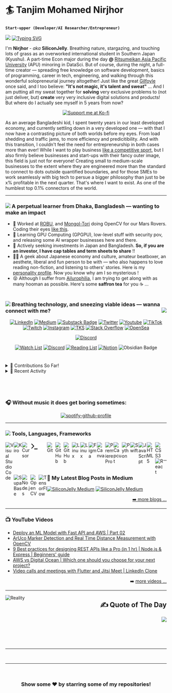 # 🏄  Tanjim Mohamed Nirjhor

**`Start-upper (Developer/AI Researcher/Entrepreneur)`**

<img src = "https://raw.githubusercontent.com/MartinHeinz/MartinHeinz/master/wave.gif" width = 40px>   [![Typing SVG](https://readme-typing-svg.herokuapp.com?font=Fira+Code&pause=1000&width=435&lines=Ahoy..+Thanks+for+landing+here!+👨‍💻+🦄)](https://git.io/typing-svg)

I'm **Nirjhor** - *aka* **SiliconJelly**. Breathing nature, stargazing, and touching lots of grass as an overworked international student in Southern Japan (Kyushu). A part-time Econ major during the day **@** [Ritsumeikan Asia Pacific University](https://www.instagram.com/p/CMMIwWeLoJb/) (APU) minoring in DataSci. But of course, during the night, a full-time creator — spreading free knowledge on software development, basics of programming, career in tech, engineering, and walking through this wonderful solopreneurial journey altogether! Just like the great [Gilfoyle](https://screenrant.com/silicon-valley-gilfoyles-badass-quotes/) once said, and I too believe: **"It's not magic, it's talent and sweat"** ... And I am putting all my sweat together for **solving** very exclusive problems to (not just deliver, but) **create** very very inclusive digital solutions and products! But where do I actually see myself in 5 years from now?


<a href="https://ko-fi.com/SiliconJelly" target="_blank"><p align="center">
  [<img src="https://www.learninjava.com/img/ko-fi.gif" alt="Support me at Ko-fi" height="141" width="480">](https://ko-fi.com/SiliconJelly)
</p></a>

As an average Bangladeshi kid, I spent twenty years in our least developed economy, and currently settling down in a very developed one — with that I now have a contrasting picture of both worlds before my eyes. From load shedding and traffic jams, to more efficiency and predicitibility. And with this transition, I couldn't feel the need for entrepreneurship in both cases more than ever! While I want to play business [like a competitive sport](https://thoughteconomics.com/mark-cuban/), but I also firmly believe businesses and start-ups with their fancy outer image, this field is just not for everyone! Creating small to medium-scale businesses to the extent where they are engineered more than the standard to connect to dots outside quantified boundaries, and for those SMEs to work seamlessly with big tech to persue a bigger philosophy than just to be x% profitable in the next quarter. That's where I want to exist. As one of the humblest top 0.1% connectors of the world.


---

### <img src="https://emojis.slackmojis.com/emojis/images/1588315024/8823/hyperkitty.gif?1588315024" width="30" /> A perpetual learner from Dhaka, Bangladesh — wanting to make an impact

- 🔭 Worked at [ROBU](https://bracurobu.org/), and [Mongol-Tori](http://www.bracu-mongoltori.com) doing OpenCV for our Mars Rovers. Coding their eyes [like this](https://youtu.be/zQWY-V_I3Eo).
- 🙇 Learning GPU Computing (GPGPU), low-level stuff with security pov, and releasing some AI wrapper businesses here and there.
- 💼 Actively seeking investments in Japan and Bangladesh. **So, if you are an investor, I have cap tables and term sheets to share** !!
- 🤟🏻 A geek about Japanese economy and culture, amateur beatboxer, an aesthete, liberal and fun person to be with — who also happens to love reading non-fiction, and listening to others' stories. Here is my [personality profile](https://www.16personalities.com/profiles/74eba58a295bf). Now you know why am I so mysterious !
- 😝 Although I suffer from [Ailurophilia](https://www.fairmontvet.com/ailurophilia-is-the-love-of-cats-are-you-an-ailurophile), I am trying to get along with as many hooman as possible. Here's some **saffron tea** for you ☕ ...

#

### <img src="https://emojis.slackmojis.com/emojis/images/1621024394/39092/cat-roll.gif?1621024394" width="28" /> Breathing technology, and sneezing viable ideas — wanna connect with me? <img align="right" src="https://img.shields.io/github/followers/SiliconJelly.svg?style=social&label=Follow">

<div align="center">

[![LinkedIn](https://img.shields.io/badge/LinkedIn-0077B5?style=for-the-badge&logo=linkedin&logoColor=white)](https://www.linkedin.com/in/SiliconJelly/)
[![Medium](https://img.shields.io/badge/Medium-333333?style=for-the-badge&logo=medium&logoColor=white)](https://medium.com/@SiliconJelly)
[![Substack Badge](https://img.shields.io/badge/Substack-FF6719?logo=substack&logoColor=fff&style=for-the-badge)](https://substack.com/@siliconjelly)
[![Twitter](https://img.shields.io/badge/Twitter-1DA1F2?style=for-the-badge&logo=twitter&logoColor=white)](https://twitter.com/SiliconJelly)
[![Youtube](https://img.shields.io/badge/Youtube-FF0000?style=for-the-badge&logo=youtube&logoColor=white)](https://www.youtube.com/@SiliconJellyTV?sub_confirmation=1)
[![TikTok](https://img.shields.io/badge/TikTok-000000?style=for-the-badge&logo=tiktok&logoColor=white)](https://www.tiktok.com/@siliconjelly.io)
<br>
[![Twitch](https://img.shields.io/badge/Twitch-9146FF?style=for-the-badge&logo=twitch&logoColor=white)](https://twitch.com/SiliconJelly)
[![Instagram](https://img.shields.io/badge/Instagram-E1306C?style=for-the-badge&logo=instagram&logoColor=white)](https://www.instagram.com/SiliconJelly.Streams)
[![TKS](https://img.shields.io/badge/TKS.life-000000?style=for-the-badge&logo=&logoColor=white)](https://tks.life/profile/tanjim.mohamed.nirjhor#about)
[![Stack Overflow](https://img.shields.io/badge/Stack_Overflow-FE7A16?style=for-the-badge&logo=stack-overflow&logoColor=white)](https://stackoverflow.com/users/15852167/SiliconJelly-io)
[![OpenSea](https://img.shields.io/badge/OpeanSea-2081E2?style=for-the-badge&logo=OpenSea&logoColor=white)](https://opensea.io/NJR4beatZ?tab=created)

[![Discord](https://discord.c99.nl/widget/theme-3/707531138473656403.png)](https://discordapp.com/users/707531138473656403)

[![Watch List](https://img.shields.io/badge/Watching-A81D33?style=for-the-badge&logo=myanimelist&logoColor=white)](https://siliconjelly.notion.site/Watch-List-5535071e16074f319adf9d24afb83bde)
[![Discord](https://img.shields.io/badge/Discord-7289DA?style=for-the-badge&logo=discord&logoColor=white)](https://discord.gg/aw96DF4Z9m)
[![Reading List](https://img.shields.io/badge/Reading-372213?style=for-the-badge&logo=goodreads&logoColor=white)](https://siliconjelly.notion.site/Reading-List-fc10cf0987614bb58a7b06d1f5d5c1d7)
[![Notion](https://img.shields.io/badge/Notion-000000?style=for-the-badge&logo=notion&logoColor=white)](https://siliconjelly-blog.notion.site)
![Obsidian Badge](https://img.shields.io/badge/Obsidian-7C3AED?logo=obsidian&logoColor=fff&style=for-the-badge)

</div>

#

<div>
<details>
  <summary> 🌱 Contributions So Far! </summary>

  <img align="left" alt="SiliconJelly's GitHub Stats" src="https://github-readme-stats.vercel.app/api?username=SiliconJelly&show_icons=true&hide_border=false&title_color=ff652f&icon_color=FFE400&bg_color=09131B&text_color=ffffff&border_color=0c1a25" />
  <img align="left" alt="SiliconJelly's GitHub Stats" src="https://github-readme-stats.vercel.app/api/top-langs/?username=SiliconJelly&theme=radical&hide_border=false&include_all_commits=false&count_private=true&layout=compact" />

![](https://komarev.com/ghpvc/?username=SiliconJelly&style=flat)

</details>

<details>

  <summary> 👾 Recent Activity </summary>

  <img align="left" alt="SiliconJelly's GitHub Stats" src="https://github-readme-streak-stats.herokuapp.com/?user=SiliconJelly&theme=radical&hide_border=false" />


</div>

#

<!--START_SECTION:activity

---

<div align="right">


🎉 Merged PR [#120](https://github.com/codeSTACKr/minter-dapp/pull/120) in [codeSTACKr/minter-dapp](https://github.com/codeSTACKr/minter-dapp)>

🗣 Commented on [#120](https://github.com/codeSTACKr/minter-dapp/issues/120) in [codeSTACKr/minter-dapp](https://github.com/codeSTACKr/minter-dapp)

❌ Closed PR [#191](https://github.com/codeSTACKr/create-10k-nft-collection/pull/191) in [codeSTACKr/create-10k-nft-collection](https://github.com/codeSTACKr/create-10k-nft-collection)

🗣 Commented on [#191](https://github.com/codeSTACKr/create-10k-nft-collection/issues/191) in [codeSTACKr/create-10k-nft-collection](https://github.com/codeSTACKr/create-10k-nft-collection)

🎉 Merged PR [#204](https://github.com/codeSTACKr/create-10k-nft-collection/pull/204) in [codeSTACKr/create-10k-nft-collection](https://github.com/codeSTACKr/create-10k-nft-collection)


</div>

</details>

---

END_SECTION:activity-->

<div>

  <br>
  
  ### 🎧 Without music it does get boring sometimes:

  <div align="center">

  [![spotify-github-profile](https://spotify-github-profile.kittinanx.com/api/view?uid=nirjhor7&cover_image=true&theme=apple&show_offline=false&background_color=d8582e&interchange=true&mode=light)](https://spotify-github-profile.kittinanx.com/api/view?uid=nirjhor7&redirect=true)

</div>

---

### <img src="https://emojis.slackmojis.com/emojis/images/1531849430/4246/blob-sunglasses.gif?1531849430" width="30"/>   Tools, Languages, Frameworks

<img align="left" alt="Visual Studio Code" width="26px" src="https://cdn.jsdelivr.net/gh/devicons/devicon/icons/vscode/vscode-original.svg" />
<img align="left" alt="Kiro" width="26px" src="https://kiro.dev/icon.svg?fe599162bb293ea0" />
<img align="left" alt="Cursor" width="26px" src="https://registry.npmmirror.com/@lobehub/icons-static-png/1.63.0/files/dark/cursor.png" />
<img align="left" alt="Terminal" width="26px" src="https://raw.githubusercontent.com/codeSTACKr/codeSTACKr/master/img/terminal-light.svg#gh-light-mode-only" />
<img align="left" alt="Terminal" width="26px" src="https://raw.githubusercontent.com/codeSTACKr/codeSTACKr/master/img/terminal-dark.svg#gh-dark-mode-only" />
<img align="left" alt="Git" width="26px" src="https://cdn.jsdelivr.net/gh/devicons/devicon/icons/git/git-original.svg" />
<img align="left" alt="GitHub" width="26px" src="https://user-images.githubusercontent.com/3369400/139447912-e0f43f33-6d9f-45f8-be46-2df5bbc91289.png#gh-dark-mode-only" />
<img align="left" alt="GitHub" width="26px" src="https://user-images.githubusercontent.com/3369400/139448065-39a229ba-4b06-434b-bc67-616e2ed80c8f.png#gh-light-mode-only" />
<img align="left" alt="Linux" width="26px" src="https://upload.wikimedia.org/wikipedia/commons/1/14/Tux_bw.svg" />
<img align="left" alt="Linux" width="26px" src="https://registry.npmmirror.com/@lobehub/icons-static-png/1.63.0/files/dark/aws-color.png" />
<img align="left" alt="Figma" width="26px" src="https://cdn.jsdelivr.net/gh/devicons/devicon/icons/figma/figma-original.svg" />
<img align="left" alt="Canva" width="26px" src="https://cdn.jsdelivr.net/gh/devicons/devicon/icons/canva/canva-original.svg" />
<img align="left" alt="Premiere Pro" width="26px" src="https://cdn.jsdelivr.net/gh/devicons/devicon/icons/premierepro/premierepro-original.svg" />
<img align="left" alt="Capcut" width="26px" src="https://gpng.net/wp-content/uploads/Capcut-Logo-Transparent-PNG.png" />
<img align="left" alt="Python" width="26px" src="https://cdn.jsdelivr.net/gh/devicons/devicon/icons/python/python-original.svg" />
<img align="left" alt="Swift" width="26px" src="https://cdn.jsdelivr.net/gh/devicons/devicon/icons/swift/swift-original.svg" />
<img align="left" alt="JavaScript" width="26px" src="https://cdn.jsdelivr.net/gh/devicons/devicon/icons/javascript/javascript-original.svg" />
<img align="left" alt="HTML5" width="26px" src="https://cdn.jsdelivr.net/gh/devicons/devicon/icons/html5/html5-original.svg" />
<img align="left" alt="CSS3" width="26px" src="https://cdn.jsdelivr.net/gh/devicons/devicon/icons/css3/css3-original.svg" />
<img align="left" alt="React" width="26px" src="https://cdn.jsdelivr.net/gh/devicons/devicon/icons/react/react-original.svg" />
<img align="left" alt="SupaBase" width="26px" src="https://boost.space/wp-content/uploads/2025/02/supabase.png" />
<img align="left" alt="Node.js" width="26px" src="https://cdn.jsdelivr.net/gh/devicons/devicon/icons/nodejs/nodejs-original.svg" />
<img align="left" alt="OpenCV" width="26px" src="https://cdn.jsdelivr.net/gh/devicons/devicon/icons/opencv/opencv-original.svg" />
<img align="left" alt="TensorFlow" width="26px" src="https://cdn.jsdelivr.net/gh/devicons/devicon/icons/tensorflow/tensorflow-original.svg" />

</br>




#
---

### 📝 My Latest Blog Posts in Medium

[![SiliconJelly Medium](https://github-readme-medium-recent-article.vercel.app/medium/@SiliconJelly/0)](https://medium.com/@SiliconJelly)
[![SiliconJelly Medium](https://github-readme-medium-recent-article.vercel.app/medium/@SiliconJelly/3)](https://medium.com/@SiliconJelly)


<div align="right">

[➡️ more blogs ...](https://medium.com/@SiliconJelly)

</div>

---

### 📺 YouTube Videos

<!-- YOUTUBE:START -->
- [Deploy an ML Model with Fast API and AWS | Part 02](https://www.youtube.com/watch?v=o9TOERzCneI)
- [ArUco Marker Detection and Real Time Distance Measurement with OpenCV](https://youtu.be/YOpJrB6bQxo?si=yj7-Snz53oQyBe9i)
- [9 Best practices for designing REST APIs like a Pro &lpar;in 1 hr&rpar; | Node.js &amp; Express | Beginners&#39; guide](https://www.youtube.com/watch?v=q38AJWgcrqc)
- [AWS vs Digital Ocean | Which one should you choose for your next project?](https://www.youtube.com/watch?v=IoxGqAI-_UI)
- [Video calls and meetings with Flutter and Jitsi Meet | LinkedIn Clone](https://www.youtube.com/watch?v=99NpHtt5PVg)
<!-- YOUTUBE:END -->

<div align="right">

➡️ [more videos ...](https://www.youtube.com/@SiliconJellyTV/videos)

</div>

---


[<img align="left" alt="Reality" width="225px" src="https://undo.io/media/uploads/files/Frustrated_programmer.gif" />](https://imgflip.com/user/SiliconJelly.io)

<div align="right">

## ✍ Quote of The Day 

</div>


<img align="right" src="https://quotes-github-readme.vercel.app/api?type=horizontal&theme=radical" />  

<br>
<br>
<br>
<br>
<br>


---

<br>

---

<div align="center">

<br />

### Show some ❤️ by starring some of my repositories!
  
</div>
